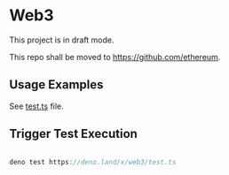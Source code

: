 # Web3 


This project is in draft mode.   

This repo shall be moved to https://github.com/ethereum.  


## Usage Examples
See [test.ts](https://github.com/michael-spengler/web3/blob/master/test.ts) file.


## Trigger Test Execution
```ts

deno test https://deno.land/x/web3/test.ts

```
